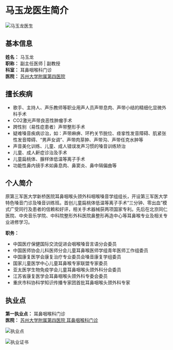 # 马玉龙医生简介

![马玉龙医生](https://kano.guahao.cn/4nX2689043_image140.jpg?timestamp=1482197706719&webp=80)

## 基本信息

**姓名：** 马玉龙  
**职称：** 副主任医师 | 副教授  
**科室：** 耳鼻咽喉科门诊  
**医院：** [苏州大学附属第四医院](https://wx.wy.guahaoe.com/hospital/6d03a82b-325f-4afa-aec4-824f2080ac4d000)  

## 擅长疾病

- 歌手、主持人、声乐教师等职业用声人员声带息肉、声带小结的精细化显微外科手术
- CO2激光声带良恶性肿瘤手术
- 跨性别（易性症患者）声带整形手术
- 疑难嗓音疾病诊治，如：声带麻痹、环杓关节脱位、痉挛性发音障碍、肌紧张性发音障碍、“男声女调”、声带肉芽肿、声带沟、声带任克水肿等
- 声音美化训练、儿童、成人错误发声习惯的嗓音训练矫治
- 儿童、成人鼾症诊治及手术
- 儿童扁桃体、腺样体低温等离子手术
- 功能性鼻内镜手术如鼻息肉、鼻窦炎、鼻中隔偏曲等

## 个人简介

原第三军医大学新桥医院耳鼻咽喉头颈外科咽喉嗓音学组组长，开设第三军医大学特色嗓音门诊及嗓音训练班。首创儿童扁桃体低温等离子手术“三分钟、零出血”模式广受同行及患者的信赖和好评，相关手术器械获两项国家专利。先后在北京同仁医院、中央音乐学院、中科院整形外科医院鼻整形再造中心等耳鼻喉专业及相关专业进修学习。  

**职务：** 
- 中国医疗保健国际交流促进会咽喉嗓音言语分会委员  
- 中国医师协会儿科医师分会儿童耳鼻喉医师学组青年医师工作组委员  
- 中国康复医学会康复治疗专业委员会嗓音康复学组委员  
- 国家儿童医学中心儿童耳鼻喉专家联盟专家委员  
- 亚太医学生物免疫学会儿童耳鼻咽喉头颈外科分会委员  
- 江苏省康复医学会耳鼻咽喉头颈外科专委会委员  
- 重庆市科协科学知识传播专家团首批耳鼻咽喉头颈外科专家  

## 执业点

**第一执业点：** 耳鼻咽喉科门诊  
**医院：** [苏州大学附属第四医院  耳鼻咽喉科门诊](https://wx.wy.guahaoe.com/hospital/6d03a82b-325f-4afa-aec4-824f2080ac4d000)  

![执业点](https://kano.guahao.com/QHu160239354?resize=16x16&webp=80)

![执业证书](https://kano.guahao.com/Bvk160239343?resize=16x16&webp=80)
<!-- tcd_original_link https://wx.wy.guahao.com/expert/personal/8829271d-34ff-4e5a-aae2-8908ffe6b35e000 -->
